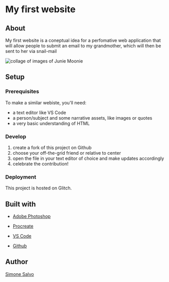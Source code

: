 # My first website

## About
My first website is a coneptual idea for a perfomative web application that will allow people to submit an email to my grandmother, which will then be sent to her via snail-mail

![collage of images of Junie Moonie](https://simoneava-first-website.glitch.me/junecollage.png)

## Setup
### Prerequisites
To make a similar webiste, you'll need:
- a text editor like VS Code
- a person/subject and some narrative assets, like images or quotes
- a very basic understanding of HTML

### Develop
1. create a fork of this project on Github
2. choose your off-the-grid friend or relative to center
2. open the file in your text editor of choice and make updates accordingly
3. celebrate the contribution!

### Deployment

This project is hosted on Glitch.

## Built with

- [Adobe Photoshop](https://www.adobe.com/products/photoshop.html)

- [Procreate](https://procreate.art/)
- [VS Code](https://code.visualstudio.com/)
- [Github](http://github.com/)

## Author

[Simone Salvo](https://www.simonesalvo.com/)
